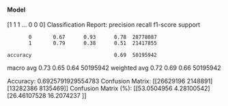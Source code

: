 #### Model
[1 1 1 ... 0 0 0]
Classification Report:
              precision    recall  f1-score   support

           0       0.67      0.93      0.78  28778087
           1       0.79      0.38      0.51  21417855

    accuracy                           0.69  50195942
   macro avg       0.73      0.65      0.64  50195942
weighted avg       0.72      0.69      0.66  50195942

Accuracy: 0.6925791929554783
Confusion Matrix:
[[26629196  2148891]
 [13282386  8135469]]
Confusion Matrix (%):
[[53.0504956   4.28100542]
 [26.46107528 16.2074237 ]]
